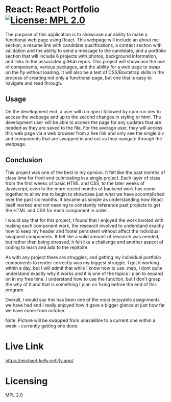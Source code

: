 
# React: React Portfolio [![License: MPL 2.0](https://img.shields.io/badge/License-MPL_2.0-brightgreen.svg)](https://opensource.org/licenses/MPL-2.0)

The purpose of this application is to showcase our ability to make a functional web page using React. This webpage will include an about me section, a resume link with candidate qualifications, a contact section with validation and the ability to send a message to the candidate, and a portfolio section that will include 6 projects with photos, background information, and links to the associated gitHub repos. This project will showcase the use of components, various packages, and the ability for a web page to swap on the fly without loading. It will also be a test of CSS/Bootstrap skills in the process of creating not only a functional page, but one that is easy to navigate and read through.

## Usage

On the development end, a user will run npm i followed by npm run dev to access the webpage and up to the second changes in styling or html. The development user will be able to access the page for any updates that are needed as they are saved to the file. For the average user, they will access this web page via a web browser from a live link and only see the single div and components that are swapped in and out as they navigate through the webpage.

## Conclusion

This project was one of the best in my opinion. It felt like the past months of class time for front end culminating in a single project. Each layer of class from the first weeks of basic HTML and CSS, to the later weeks of Javascript, even to the more recent months of backend work has come together to allow me to begin to showcase just what we have accomplished over the past six months. It became as simple as understanding how React itself worked and not needing to constantly reference past projects to get the HTML and CSS for each component in order. 

I would say that for this project, I found that I enjoyed the work involed with making each component work, the research involved to understand exactly how to keep my header and footer persistent without affect the individual swapped components. It felt like a solid amount of research was needed, but rather than being stressed, it felt like a challenge and another aspect of coding to learn and add to the repitoire.

As with any project there are struggles, and getting my individual portfolio components to render correctly was my biggest struggle. I got it working within a day, but I will admit that while I know how to use .map, I dont quite understand exactly why it works and it is one of the topics I plan to expand on in my free time. I understand how to use the function, but I don't grasp the why of it and that is something I plan on fixing before the end of this program.

Overall, I would say this has been one of the most enjoyable assignments we have had and I really enjoyed how it gave a bigger glance at just how far we have come from october.

Note: Picture will be swapped from unavailible to a current one within a week - currently getting one done.

# Live Link

https://michael-kelly.netlify.app/

# Licensing

MPL 2.0